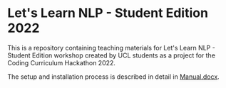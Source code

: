 # Let's Learn NLP - Student Edition 2022
This is a repository containing teaching materials for Let's Learn NLP - Student Edition workshop created by UCL students as a project for the Coding Curriculum Hackathon 2022.

The setup and installation process is described in detail in [Manual.docx](Manual.docx).
